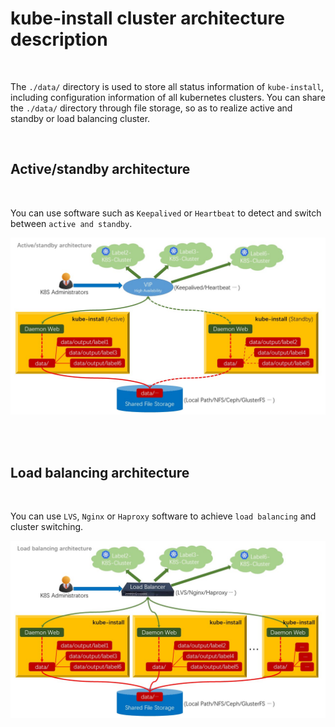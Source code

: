 
# kube-install cluster architecture description

<br>

The `./data/` directory is used to store all status information of `kube-install`, including configuration information of all kubernetes clusters. You can share the `./data/` directory through file storage, so as to realize active and standby or load balancing cluster.

<br>

## Active/standby architecture

<br>

You can use software such as `Keepalived` or `Heartbeat` to detect and switch between `active and standby`.

![architecture](images/architecture1.jpg)

<br>
<br>

## Load balancing architecture

<br>

You can use `LVS`, `Nginx` or `Haproxy` software to achieve `load balancing` and cluster switching.

![architecture](images/architecture2.jpg)

<br>
<br>
<br>
